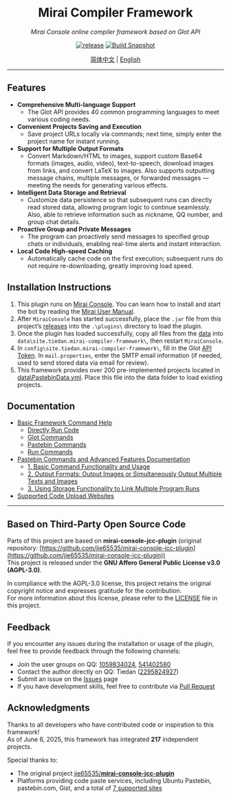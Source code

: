 <div align="center">

# Mirai Compiler Framework

_Mirai Console online compiler framework based on Glot API_

[![release](https://img.shields.io/github/v/release/tiedanGH/mirai-compiler-framework)](https://github.com/tiedanGH/mirai-compiler-framework/releases)
[![Build Snapshot](https://github.com/tiedanGH/mirai-compiler-framework/actions/workflows/build.yml/badge.svg)](https://github.com/tiedanGH/mirai-compiler-framework/actions/workflows/build.yml)

[//]: # ([![stars]&#40;https://img.shields.io/github/stars/tiedanGH/mirai-compiler-framework?style=flat&color=orange&#41;]&#40;https://github.com/tiedanGH/mirai-compiler-framework&#41;)
[//]: # ([![downloads]&#40;https://shields.io/github/downloads/tiedanGH/mirai-compiler-framework/total&#41;]&#40;https://github.com/tiedanGH/mirai-compiler-framework/releases/latest&#41;)

[简体中文](../README.md) | [English](README_en.md)

</div>

---

## Features
- **Comprehensive Multi-language Support**
    + The Glot API provides 40 common programming languages to meet various coding needs.
- **Convenient Projects Saving and Execution**
    + Save project URLs locally via commands; next time, simply enter the project name for instant running.
- **Support for Multiple Output Formats**
    + Convert Markdown/HTML to images, support custom Base64 formats (images, audio, video), text-to-speech, download images from links, and convert LaTeX to images. Also supports outputting message chains, multiple messages, or forwarded messages — meeting the needs for generating various effects.
- **Intelligent Data Storage and Retrieval**
    + Customize data persistence so that subsequent runs can directly read stored data, allowing program logic to continue seamlessly. Also, able to retrieve information such as nickname, QQ number, and group chat details.
- **Proactive Group and Private Messages**
    + The program can proactively send messages to specified group chats or individuals, enabling real-time alerts and instant interaction.
- **Local Code High-speed Caching**
    + Automatically cache code on the first execution; subsequent runs do not require re-downloading, greatly improving load speed.

## Installation Instructions
1. This plugin runs on [Mirai Console](https://github.com/mamoe/mirai). You can learn how to install and start the bot by reading the [Mirai User Manual](https://docs.mirai.mamoe.net/UserManual.html).
2. After `MiraiConsole` has started successfully, place the `.jar` file from this project’s [releases](https://github.com/tiedanGH/mirai-compiler-framework/releases) into the `.\plugins\` directory to load the plugin.
3. Once the plugin has loaded successfully, copy all files from the [data](../data) into `data\site.tiedan.mirai-compiler-framework\`, then restart `MiraiConsole`.
4. In `config\site.tiedan.mirai-compiler-framework\`, fill in the Glot [API Token](https://glot.io/account/token). In `mail.properties`, enter the SMTP email information (if needed, used to send stored data via email for review).
5. This framework provides over 200 pre-implemented projects located in [data\PastebinData.yml](../data/PastebinData.yml). Place this file into the data folder to load existing projects.

## Documentation
- [Basic Framework Command Help](commands_en.md)
    + [Directly Run Code](commands_en.md#directly-run-code)
    + [Glot Commands](commands_en.md#glot-commands)
    + [Pastebin Commands](commands_en.md#pastebin-commands)
    + [Run Commands](commands_en.md#run-commands)
- [Pastebin Commands and Advanced Features Documentation](pastebin_en.md)
    + [1. Basic Command Functionality and Usage](pastebin_en.md#1-basic-functions-and-usage)
    + [2. Output Formats: Output Images or Simultaneously Output Multiple Texts and Images](pastebin_en.md#2-output-formats)
    + [3. Using Storage Functionality to Link Multiple Program Runs](pastebin_en.md#3-using-the-storage-feature-to-link-multiple-program-runs)
- [Supported Code Upload Websites](commands_en.md#supported-code-upload-sites)

---

## Based on Third-Party Open Source Code
Parts of this project are based on **mirai-console-jcc-plugin** (original repository: [https://github.com/jie65535/mirai-console-jcc-plugin](https://github.com/jie65535/mirai-console-jcc-plugin))  
This project is released under the **GNU Affero General Public License v3.0 (AGPL-3.0)**.

In compliance with the AGPL-3.0 license, this project retains the original copyright notice and expresses gratitude for the contribution.  
For more information about this license, please refer to the [LICENSE](../LICENSE) file in this project.

## Feedback
If you encounter any issues during the installation or usage of the plugin, feel free to provide feedback through the following channels:

- Join the user groups on QQ: [1059834024](https://qun.qq.com/universal-share/share?ac=1&authKey=VjAYH7vlGCeiHxqIk36ZjC%2BXV%2BlbKDesGcQudvYTEkpa5rbqlVMZvKdvVbc25Bbh&busi_data=eyJncm91cENvZGUiOiIxMDU5ODM0MDI0IiwidG9rZW4iOiJhY1R0R2d3UzA0OE9tYmNSQ2hUeCtTcEVzdUsyOTIzQkpxeHBGN2N4eEluR2Q5ckdkYm1haUNwbFRjSGVMZUJwIiwidWluIjoiMjI5NTgyNDkyNyJ9&data=e4kR51XjrBU5G05XS909DmQ1jOpUp_zo7zjVWnIC8pLfI8fKIt7Gni7XeVnX-IcV79QINpuZQtl2_ngo-7t9AQ&svctype=4&tempid=h5_group_info), [541402580](https://qun.qq.com/universal-share/share?ac=1&authKey=swt4AA6VEU48jridDNJHTqZMmU%2BHEA%2FhtOzlVi7qm7L1bqXVkIDTqchnfxuduFX4&busi_data=eyJncm91cENvZGUiOiI1NDE0MDI1ODAiLCJ0b2tlbiI6IjVpVmMzMmRrcFVrK2EzNmllNjRBMVpSZGE1R0l3MnZ2RTBxdXRpVDluQkRUNm1IV0Y1TVFQY2UrNnk1MTkxSFYiLCJ1aW4iOiIyMjk1ODI0OTI3In0%3D&data=uUdh-8OxIvt8rOO8E51c1HVkTqh896ogmIc8ZThzQfrO3NBajKMJE3tMmVOCInC6xKkZrv6_wfQ6hmySnPWJMw&svctype=4&tempid=h5_group_info)
- Contact the author directly on QQ: Tiedan ([2295824927](https://qm.qq.com/q/hAIXBftS12))
- Submit an issue on the [Issues](https://github.com/tiedanGH/mirai-compiler-framework/issues) page
- If you have development skills, feel free to contribute via [Pull Request](https://github.com/tiedanGH/mirai-compiler-framework/pulls)

## Acknowledgments
Thanks to all developers who have contributed code or inspiration to this framework!  
As of June 6, 2025, this framework has integrated **217** independent projects.

Special thanks to:
- The original project [jie65535/**mirai-console-jcc-plugin**](https://github.com/jie65535/mirai-console-jcc-plugin/)
- Platforms providing code paste services, including Ubuntu Pastebin, pastebin.com, Gist, and a total of [7 supported sites](commands.md#支持上传代码的网站)
